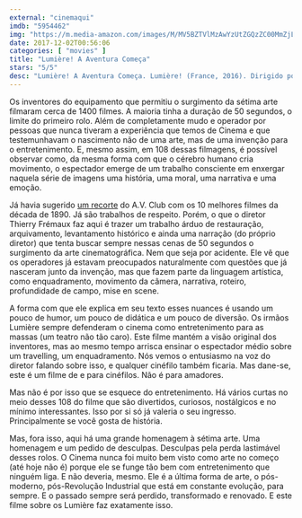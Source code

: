 ```yaml
---
external: "cinemaqui"
imdb: "5954462"
img: "https://m.media-amazon.com/images/M/MV5BZTVlMzAwYzUtZGQzZC00MmZjLWI4MmItYzJmMmE5NGE1ZTA1L2ltYWdlXkEyXkFqcGdeQXVyMjA0NzcwMjI@._V1_SY150_CR6,0,101,150_.jpg"
date: 2017-12-02T00:56:06
categories: [ "movies" ]
title: "Lumière! A Aventura Começa"
stars: "5/5"
desc: "Lumière! A Aventura Começa. Lumière! (France, 2016). Dirigido por Thierry Frémaux. Escrito por Thierry Frémaux. Com Thierry Frémaux (Narrator), Martin Scorsese (Himself), François Clerc (The Gardener), Benoît Duval (The Boy), Leopoldo Fregoli (Himself), Loie Fuller (Herself), Madeleine Koehler (Herself), Mrs. Auguste Lumiere (Herself), Andrée Lumière (Himself)."
---
```

Os inventores do equipamento que permitiu o surgimento da sétima arte filmaram cerca de 1400 filmes. A maioria tinha a duração de 50 segundos, o limite do primeiro rolo. Além de completamente mudo e operador por pessoas que nunca tiveram a experiência que temos de Cinema e que testemunhavam o nascimento não de uma arte, mas de uma invenção para o entretenimento. E, mesmo assim, em 108 dessas filmagens, é possível observar como, da mesma forma com que o cérebro humano cria movimento, o espectador emerge de um trabalho consciente em enxergar naquela série de imagens uma história, uma moral, uma narrativa e uma emoção.

Já havia sugerido [um recorte](/os-10-melhores-filmes-dos-anos-90-1890/) do A.V. Club com os 10 melhores filmes da década de 1890. Já são trabalhos de respeito. Porém, o que o diretor Thierry Frémaux faz aqui é trazer um trabalho árduo de restauração, arquivamento, levantamento histórico e ainda uma narração (do próprio diretor) que tenta buscar sempre nessas cenas de 50 segundos o surgimento da arte cinematográfica. Nem que seja por acidente. Ele vê que os operadores já estavam preocupados naturalmente com questões que já nasceram junto da invenção, mas que fazem parte da linguagem artística, como enquadramento, movimento da câmera, narrativa, roteiro, profundidade de campo, mise en scene.

A forma com que ele explica em seu texto esses nuances é usando um pouco de humor, um pouco de didática e um pouco de diversão. Os irmãos Lumière sempre defenderam o cinema como entretenimento para as massas (um teatro não tão caro). Este filme mantém a visão original dos inventores, mas ao mesmo tempo arrisca ensinar o espectador médio sobre um travelling, um enquadramento. Nós vemos o entusiasmo na voz do diretor falando sobre isso, e qualquer cinéfilo também ficaria. Mas dane-se, este é um filme de e para cinéfilos. Não é para amadores.

Mas não é por isso que se esquece do entretenimento. Há vários curtas no meio desses 108 do filme que são divertidos, curiosos, nostálgicos e no mínimo interessantes. Isso por si só já valeria o seu ingresso. Principalmente se você gosta de história.

Mas, fora isso, aqui há uma grande homenagem à sétima arte. Uma homenagem e um pedido de desculpas. Desculpas pela perda lastimável desses rolos. O Cinema nunca foi muito bem visto como arte no começo (até hoje não é) porque ele se funge tão bem com entretenimento que ninguém liga. E não deveria, mesmo. Ele é a última forma de arte, o pós-moderno, pós-Revolução Industrial que está em constante evolução, para sempre. E o passado sempre será perdido, transformado e renovado. E este filme sobre os Lumière faz exatamente isso.
